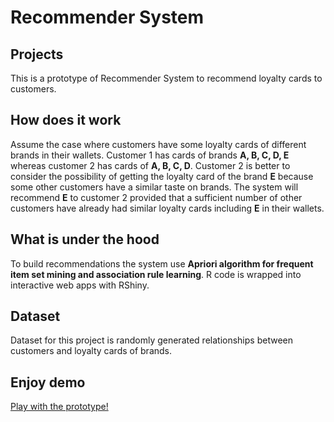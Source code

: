 # Recommender System
## Projects
This is a prototype of Recommender System to recommend loyalty cards to customers.
## How does it work
Assume the case where customers have some loyalty cards of different brands in their wallets.
Customer 1 has cards of brands **A, B, C, D, E** whereas customer 2 has cards of **A, B, C, D**. Customer 2 is better to consider the possibility of getting the loyalty card of the brand **E** because some other customers have a similar taste on brands. The system will recommend **E** to customer 2 provided that a sufficient number of other customers have already had similar loyalty cards including **E** in their wallets.
## What is under the hood
To build recommendations the system use **Apriori algorithm for frequent item set mining and association rule learning**.
R code is wrapped into interactive web apps with RShiny.
## Dataset
Dataset for this project is randomly generated relationships between customers and loyalty cards of brands.
## Enjoy demo
<a href="https://ksenia-l.shinyapps.io/shinydev/">Play with the prototype!</a>


